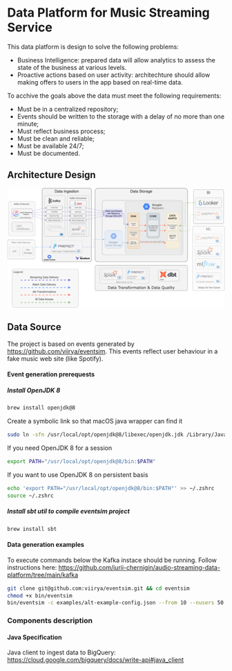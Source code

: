 # Data Platform for Music Streaming Service

This data platform is design to solve the following problems:
- Business Intelligence: prepared data will allow analytics to assess the state of the business at various levels. 
- Proactive actions based on user activity: architechture should allow making offers to users in the app based on real-time data.

To acchive the goals above the data must meet the following requirements: 
- Must be in a centralized repository; 
- Events should be written to the storage with a delay of no more than one minute;
- Must reflect business process;
- Must be clean and reliable;
- Must be available 24/7;
- Must be documented.


## Architecture Design

![plot](./architechture.png)

## Data Source

The project is based on events generated by https://github.com/viirya/eventsim. This events reflect user behaviour in a fake music web site (like Spotify).

#### Event generation prerequests

##### Install OpenJDK 8

```bash
brew install openjdk@8
```
Create a symbolic link so that macOS  java wrapper can find it
```bash
sudo ln -sfn /usr/local/opt/openjdk@8/libexec/openjdk.jdk /Library/Java/JavaVirtualMachines/openjdk-8.jdk 
```
 If you need OpenJDK 8 for a session
```bash
export PATH="/usr/local/opt/openjdk@8/bin:$PATH"
```
If you want to use OpenJDK 8 on persistent basis
```bash
echo 'export PATH="/usr/local/opt/openjdk@8/bin:$PATH"' >> ~/.zshrc
source ~/.zshrc
```

##### Install sbt util to compile eventsim project

```bash
brew install sbt
```

#### Data generation examples

To execute commands below the Kafka instace should be running. Follow instructions here: https://github.com/iurii-chernigin/audio-streaming-data-platform/tree/main/kafka

```bash
git clone git@github.com:viirya/eventsim.git && cd eventsim
chmod +x bin/eventsim
bin/eventsim -c examples/alt-example-config.json --from 10 --nusers 50 --growth-rate 0.30 -k localhost:9092 --continuous
```


### Components description
#### Java Specification

Java client to ingest data to BigQuery: https://cloud.google.com/bigquery/docs/write-api#java_client
